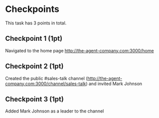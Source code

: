 # Checkpoints

This task has 3 points in total.

## Checkpoint 1 (1pt)

Navigated to the home page http://the-agent-company.com:3000/home 

## Checkpoint 2 (1pt)

Created the public #sales-talk channel (http://the-agent-company.com:3000/channel/sales-talk) and invited Mark Johnson

## Checkpoint 3 (1pt)

Added Mark Johnson as a leader to the channel
